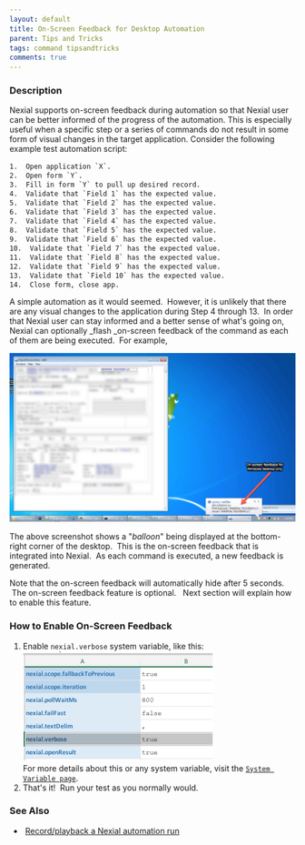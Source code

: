 ```yaml
---
layout: default
title: On-Screen Feedback for Desktop Automation
parent: Tips and Tricks
tags: command tipsandtricks
comments: true
---
```


### Description

Nexial supports on-screen feedback during automation so that Nexial user can be better informed of the progress of 
the automation. This is especially useful when a specific step or a series of commands do not result in some form of 
visual changes in the target application. Consider the following example test automation script:

    1.  Open application `X`.
    2.  Open form `Y`.
    3.  Fill in form `Y` to pull up desired record.
    4.  Validate that `Field 1` has the expected value.
    5.  Validate that `Field 2` has the expected value.
    6.  Validate that `Field 3` has the expected value.
    7.  Validate that `Field 4` has the expected value.
    8.  Validate that `Field 5` has the expected value.
    9.  Validate that `Field 6` has the expected value.
    10.  Validate that `Field 7` has the expected value.
    11.  Validate that `Field 8` has the expected value.
    12.  Validate that `Field 9` has the expected value.
    13.  Validate that `Field 10` has the expected value.
    14.  Close form, close app.

A simple automation as it would seemed.  However, it is unlikely that there are any visual changes to the application 
during Step 4 through 13.  In order that Nexial user can stay informed and a better sense of what's going on, Nexial 
can optionally _flash _on-screen feedback of the command as each of them are being executed.  For example,

![](image/OnscreenFeddback_DesktopApp_01.png)

The above screenshot shows a "_balloon_" being displayed at the bottom-right corner of the desktop.  This is the 
on-screen feedback that is integrated into Nexial.  As each command is executed, a new feedback is generated.

Note that the on-screen feedback will automatically hide after 5 seconds.  The on-screen feedback feature is optional.  
Next section will explain how to enable this feature.


### How to Enable On-Screen Feedback
1.  Enable `nexial.verbose` system variable, like this:  
    ![](image/OnscreenFeddback_DesktopApp_02.png)  
    For more details about this or any system variable, visit the [`System Variable page`](../systemvars/index.html).
2.  That's it!  Run your test as you normally would.


### See Also
-  [Record/playback a Nexial automation run](RecordPlayback)